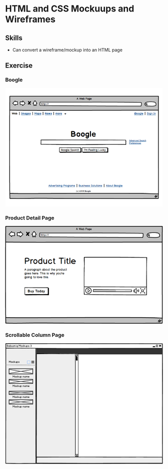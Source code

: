 # HTML and CSS Mockuups and Wireframes

## Skills

- Can convert a wireframe/mockup into an HTML page


## Exercise

### Boogle

![boogle](./data/MockupBoogle.png)


### Product Detail Page

![product page](./data/MockupProduct.png)


### Scrollable Column Page

![scrollable column page](./data/Mockup3Column.png)
